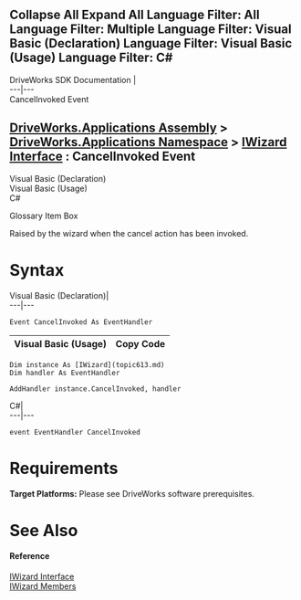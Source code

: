 Collapse All Expand All Language Filter: All  Language Filter: Multiple  Language Filter: Visual Basic (Declaration) Language Filter: Visual Basic (Usage) Language Filter: C#  
---  
DriveWorks SDK Documentation  |   
---|---  
CancelInvoked Event   
  
[DriveWorks.Applications Assembly](topic13.md) > [DriveWorks.Applications Namespace](topic16.md) > [IWizard Interface](topic613.md) : CancelInvoked Event  
---  
  
Visual Basic (Declaration)    
Visual Basic (Usage)    
C# 

Glossary Item Box

Raised by the wizard when the cancel action has been invoked. 

# Syntax

Visual Basic (Declaration)|   
---|---  
      
    
    Event CancelInvoked As EventHandler  
  
Visual Basic (Usage)| Copy Code  
---|---  
      
    
    Dim instance As [IWizard](topic613.md)
    Dim handler As EventHandler
     
    AddHandler instance.CancelInvoked, handler  
  
C#|   
---|---  
      
    
    event EventHandler CancelInvoked  
  
# Requirements

**Target Platforms:** Please see DriveWorks software prerequisites.

# See Also

#### Reference

[IWizard Interface](topic613.md)   
[IWizard Members](topic614.md)


